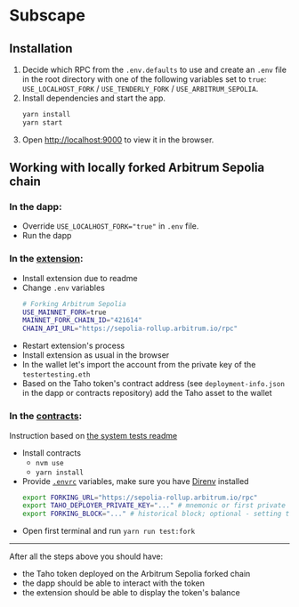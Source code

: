 # Subscape

## Installation

1.  Decide which RPC from the `.env.defaults` to use and create an `.env` file
    in the root directory with one of the following variables set to `true`:
    `USE_LOCALHOST_FORK` / `USE_TENDERLY_FORK` / `USE_ARBITRUM_SEPOLIA`.
2.  Install dependencies and start the app.
    ```bash
    yarn install
    yarn start
    ```
3.  Open [http://localhost:9000](http://localhost:9000) to view it in the browser.

## Working with locally forked Arbitrum Sepolia chain

### In the dapp:

- Override `USE_LOCALHOST_FORK="true"` in `.env` file.
- Run the dapp

### In the [extension](https://github.com/tahowallet/extension):

- Install extension due to readme
- Change `.env` variables
  ```bash
  # Forking Arbitrum Sepolia
  USE_MAINNET_FORK=true
  MAINNET_FORK_CHAIN_ID="421614"
  CHAIN_API_URL="https://sepolia-rollup.arbitrum.io/rpc"
  ```
- Restart extension's process
- Install extension as usual in the browser
- In the wallet let's import the account from the private key of the `testertesting.eth`
- Based on the Taho token's contract address (see `deployment-info.json` in the dapp or contracts repository) add the Taho asset to the wallet

### In the [contracts](https://github.com/tahowallet/contracts):

Instruction based on [the system tests readme](https://github.com/tahowallet/contracts/blob/main/system-tests/README.md)

- Install contracts
  - `nvm use`
  - `yarn install`
- Provide [`.envrc`](https://github.com/tahowallet/contracts/blob/main/system-tests/.envrc.SAMPLE) variables, make sure you have [Direnv](https://direnv.net/) installed
  ```bash
  export FORKING_URL="https://sepolia-rollup.arbitrum.io/rpc"
  export TAHO_DEPLOYER_PRIVATE_KEY="..." # mnemonic or first private key from `testertesting.eth`
  export FORKING_BLOCK="..." # historical block; optional - setting this var enables cache and speeds up repatable read operations
  ```
- Open first terminal and run `yarn run test:fork`

---

After all the steps above you should have:

- the Taho token deployed on the Arbitrum Sepolia forked chain
- the dapp should be able to interact with the token
- the extension should be able to display the token's balance
